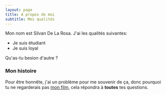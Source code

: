 ```yaml
---
layout: page
title: A propos de moi
subtitle: Mes qualités
---
```


Mon nom est Silvan De La Rosa. J'ai les qualités suivantes:

- Je suis étudiant
- Je suis loyal

Qu'as-tu besion d'autre ?

### Mon histoire

Pour être honnête, j'ai un problème pour me souvenir de ça, donc pourquoi tu ne regarderais pas [mon film](https://www.youtube.com/watch?v=dQw4w9WgXcQ), cela répondra à **toutes** tes questions.
